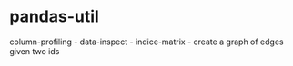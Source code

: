 # pandas-util

column-profiling - 
data-inspect - 
indice-matrix - create a graph of edges given two ids
